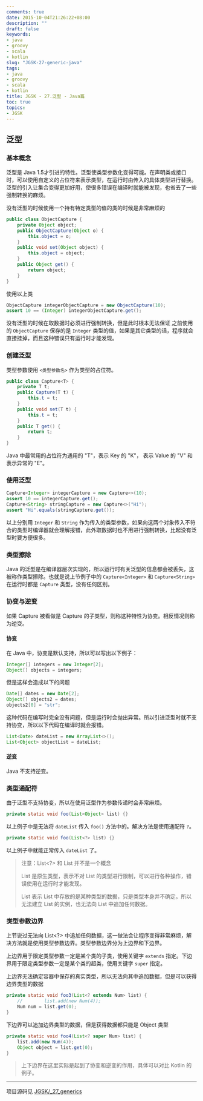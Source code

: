 ```yaml
---
comments: true
date: 2015-10-04T21:26:22+08:00
description: ""
draft: false
keywords:
- java
- groovy
- scala
- kotlin
slug: "JGSK-27-generic-java"
tags:
- java
- groovy
- scala
- kotlin
title: JGSK - 27.泛型 - Java篇
toc: true
topics:
- JGSK
---
```


## 泛型

### 基本概念

泛型是 Java 1.5才引进的特性。泛型使类型参数化变得可能。在声明类或接口时，可以使用自定义的占位符来表示类型，在运行时由传入的具体类型进行替换。泛型的引入让集合变得更加好用，使很多错误在编译时就能被发现，也省去了一些强制转换的麻烦。

<!--more-->

没有泛型的时候使用一个持有特定类型的值的类的时候是非常麻烦的

```java
public class ObjectCapture {
    private Object object;
    public ObjectCapture(Object o) {
        this.object = o;
    }
    public void set(Object object) {
        this.object = object;
    }
    public Object get() {
        return object;
    }
}
```

使用以上类

```java
ObjectCapture integerObjectCapture = new ObjectCapture(10);
assert 10 == (Integer) integerObjectCapture.get();
```

没有泛型的时候在取数据时必须进行强制转换，但是此时根本无法保证 之前使用的 `ObjectCapture` 保存的是 `Integer` 类型的值，如果是其它类型的话，程序就会直接挂掉，而且这种错误只有运行时才能发现。

### 创建泛型

类型参数使用 `<类型参数名>` 作为类型的占位符。

```java
public class Capture<T> {
    private T t;
    public Capture(T t) {
        this.t = t;
    }
    public void set(T t) {
        this.t = t;
    }
    public T get() {
        return t;
    }
}
```

Java 中最常用的占位符为通用的 "T"，表示 Key 的 "K"， 表示 Value 的 "V" 和表示异常的 "E"。

### 使用泛型

```java
Capture<Integer> integerCapture = new Capture<>(10);
assert 10 == integerCapture.get();
Capture<String> stringCapture = new Capture<>("Hi");
assert "Hi".equals(stringCapture.get());
```

以上分别用 `Integer` 和 `String` 作为传入的类型参数，如果向这两个对象传入不符合的类型时编译器就会理解报错，此外取数据时也不用进行强制转换，比起没有泛型时要方便很多。


### 类型擦除

Java 的泛型是在编译器层次实现的，所以运行时有关泛型的信息都会被丢失，这被称作类型擦除。也就是说上节例子中的 `Capture<Integer>` 和 `Capture<String>` 在运行时都是 `Capture` 类型，没有任何区别。

### 协变与逆变

如果 Capture<String> 被看做是 Capture<Object> 的子类型，则称这种特性为协变。相反情况则称为逆变。

#### 协变

在 Java 中，协变是默认支持，所以可以写出以下例子：

```java
Integer[] integers = new Integer[2];
Object[] objects = integers;
```

但是这样会造成以下的问题

```java
Date[] dates = new Date[2];
Object[] objects2 = dates;
objects2[0] = "str";
```

这种代码在编写时完全没有问题，但是运行时会抛出异常。所以引进泛型时就不支持协变，所以以下代码在编译时就会报错。

```java
List<Date> dateList = new ArrayList<>();
List<Object> objectList = dateList;
```

#### 逆变

Java 不支持逆变。

### 类型通配符

由于泛型不支持协变，所以在使用泛型作为参数传递时会非常麻烦。

```java
private static void foo(List<Object> list) {}
```

以上例子中是无法将 `dateList` 传入 `foo()` 方法中的。解决方法是使用通配符 `?`。

```java
private static void foo(List<?> list) {}
```

以上例子中就能正常传入 `dateList` 了。

>注意：List<?> 和 List 并不是一个概念
>
>List 是原生类型，表示不对 List 的类型进行限制，可以进行各种操作，错误使用在运行时才能发现。
>
>List<?> 表示 List 中存放的是某种类型的数据，只是类型本身并不确定。所以无法建立 List<?> 的实例，也无法向 List 中追加任何数据。

### 类型参数边界

上节说过无法向 List<?> 中追加任何数据，这一做法会让程序变得非常麻烦，解决方法就是使用类型参数边界。类型参数边界分为上边界和下边界。

上边界用于限定类型参数一定是某个类的子类，使用关键字 `extends` 指定。下边界用于限定类型参数一定是某个类的超类，使用关键字 `super` 指定。

上边界无法确定容器中保存的真实类型，所以无法向其中追加数据，但是可以获得边界类型的数据

```java
private static void foo3(List<? extends Num> list) {
	//        list.add(new Num(4));
    Num num = list.get(0);
}
```

下边界可以追加边界类型的数据，但是获得数据都只能是 Object 类型

```java
private static void foo4(List<? super Num> list) {
    list.add(new Num(4));
    Object object = list.get(0);
}
```


>上下边界在这里实际是起到了协变和逆变的作用，具体可以对比 Kotlin 的例子。

---

项目源码见 [JGSK/_27_generics](https://github.com/SidneyXu/JGSK)






